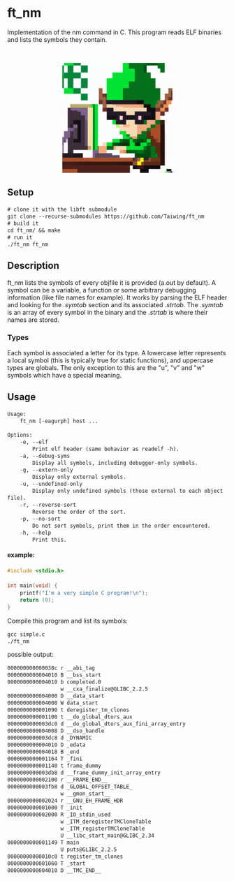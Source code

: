 # ft\_nm

Implementation of the nm command in C. This program reads ELF binaries and lists
the symbols they contain.

<br />
<p align="center">
	<img src="https://github.com/Taiwing/ft_nm/blob/master/resources/pixel_art_elf_hacker.png?raw=true" alt="hacker elf" style="width: 50%;" />
</p>

## Setup

```shell
# clone it with the libft submodule
git clone --recurse-submodules https://github.com/Taiwing/ft_nm
# build it
cd ft_nm/ && make
# run it
./ft_nm ft_nm
```

## Description

ft\_nm lists the symbols of every objfile it is provided (a.out by default). A
symbol can be a variable, a function or some arbitrary debugging information
(like file names for example). It works by parsing the ELF header and looking
for the *.symtab* section and its associated *.strtab*. The *.symtab* is an
array of every symbol in the binary and the *.strtab* is where their names are
stored.

### Types

Each symbol is associated a letter for its type. A lowercase letter represents a
local symbol (this is typically true for static functions), and uppercase types
are globals. The only exception to this are the "u", "v" and "w" symbols which
have a special meaning.

## Usage

```
Usage:
	ft_nm [-eagurph] host ...

Options:
	-e, --elf
		Print elf header (same behavior as readelf -h).
	-a, --debug-syms
		Display all symbols, including debugger-only symbols.
	-g, --extern-only
		Display only external symbols.
	-u, --undefined-only
		Display only undefined symbols (those external to each object file).
	-r, --reverse-sort
		Reverse the order of the sort.
	-p, --no-sort
		Do not sort symbols, print them in the order encountered.
	-h, --help
		Print this.
```

#### example:

```C
#include <stdio.h>

int	main(void) {
	printf("I'm a very simple C program!\n");
	return (0);
}
```

Compile this program and list its symbols:

```shell
gcc simple.c
./ft_nm
```

possible output:

```
000000000000038c r __abi_tag
0000000000004010 B __bss_start
0000000000004010 b completed.0
                 w __cxa_finalize@GLIBC_2.2.5
0000000000004000 D __data_start
0000000000004000 W data_start
0000000000001090 t deregister_tm_clones
0000000000001100 t __do_global_dtors_aux
0000000000003dc0 d __do_global_dtors_aux_fini_array_entry
0000000000004008 D __dso_handle
0000000000003dc8 d _DYNAMIC
0000000000004010 D _edata
0000000000004018 B _end
0000000000001164 T _fini
0000000000001140 t frame_dummy
0000000000003db8 d __frame_dummy_init_array_entry
0000000000002100 r __FRAME_END__
0000000000003fb8 d _GLOBAL_OFFSET_TABLE_
                 w __gmon_start__
0000000000002024 r __GNU_EH_FRAME_HDR
0000000000001000 T _init
0000000000002000 R _IO_stdin_used
                 w _ITM_deregisterTMCloneTable
                 w _ITM_registerTMCloneTable
                 U __libc_start_main@GLIBC_2.34
0000000000001149 T main
                 U puts@GLIBC_2.2.5
00000000000010c0 t register_tm_clones
0000000000001060 T _start
0000000000004010 D __TMC_END__
```
